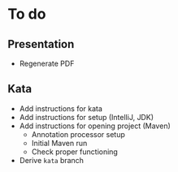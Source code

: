 # To do

## Presentation

* Regenerate PDF

## Kata

* Add instructions for kata
* Add instructions for setup (IntelliJ, JDK)
* Add instructions for opening project (Maven)
  - Annotation processor setup
  - Initial Maven run
  - Check proper functioning
* Derive `kata` branch
